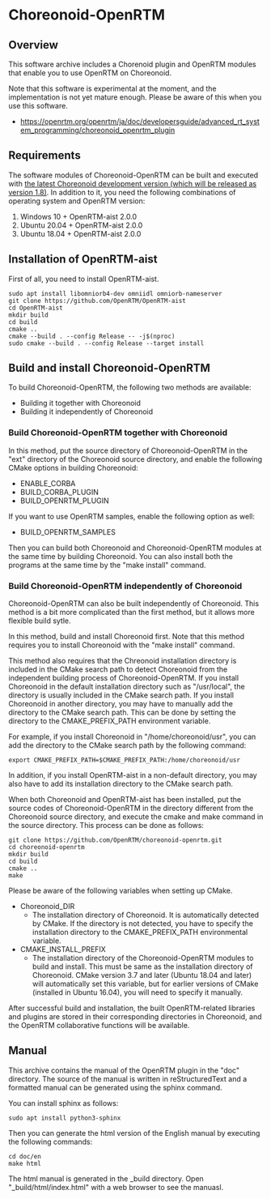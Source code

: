 # Choreonoid-OpenRTM

## Overview

This software archive includes a Chorenoid plugin and OpenRTM modules that enable you to use OpenRTM on Choreonoid.

Note that this software is experimental at the moment, and the implementation is not yet mature enough. Please be aware of this when you use this software.

- https://openrtm.org/openrtm/ja/doc/developersguide/advanced_rt_system_programming/choreonoid_openrtm_plugin

## Requirements

The software modules of Choreonoid-OpenRTM can be built and executed with [the latest Choreonoid development version (which will be released as version 1.8)](https://github.com/choreonoid/choreonoid).
In addition to it, you need the following combinations of operating system and OpenRTM version:

1. Windows 10 + OpenRTM-aist 2.0.0
2. Ubuntu 20.04 + OpenRTM-aist 2.0.0
3. Ubuntu 18.04 + OpenRTM-aist 2.0.0

## Installation of OpenRTM-aist

First of all, you need to install OpenRTM-aist.

```
sudo apt install libomniorb4-dev omniidl omniorb-nameserver
git clone https://github.com/OpenRTM/OpenRTM-aist
cd OpenRTM-aist
mkdir build
cd build
cmake ..
cmake --build . --config Release -- -j$(nproc)
sudo cmake --build . --config Release --target install
```

## Build and install Choreonoid-OpenRTM

To build Choreonoid-OpenRTM, the following two methods are available:

- Building it together with Choreonoid
- Building it independently of Choreonoid

### Build Choreonoid-OpenRTM together with Choreonoid

In this method, put the source directory of Choreonoid-OpenRTM in the "ext" directory of the Choreonoid source directory, and enable the following CMake options in building Choreonoid:

- ENABLE_CORBA
- BUILD_CORBA_PLUGIN
- BUILD_OPENRTM_PLUGIN

If you want to use OpenRTM samples, enable the following option as well:

- BUILD_OPENRTM_SAMPLES

Then you can build both Choreonoid and Choreonoid-OpenRTM modules at the same time by building Choreonoid. You can also install both the programs at the same time by the "make install" command.

### Build Choreonoid-OpenRTM independently of Choreonoid

Choreonoid-OpenRTM can also be built independently of Choreonoid. This method is a bit more complicated	than the first method, but it allows more flexible build sytle.

In this method, build and install Choreonoid first. Note that this method requires you to install Choreonoid with the "make install" command.

This method also requires that the Chreonoid installation directory is included in the CMake search path to detect Choreonoid from the independent building process of Choreonoid-OpenRTM. If you install Choreonoid in the default installation directory such as "/usr/local", the directory is usually included in the CMake search path. If you install Choreonoid in another directory, you may have to manually add the directory to the CMake search path. This can be done by setting the directory to the CMAKE_PREFIX_PATH environment variable.

For example, if you install Choreonoid in "/home/choreonoid/usr", you can add the directory to the CMake search path by the following command:
```
export CMAKE_PREFIX_PATH=$CMAKE_PREFIX_PATH:/home/choreonoid/usr
```

In addition, if you install OpenRTM-aist in a non-default directory, you may also have to add its installation directory to the CMake search path.

When both Choreonoid and OpenRTM-aist has been installed, put the source codes of Choreonoid-OpenRTM in the directory different from the Choreonoid source directory, and execute the cmake and make command in the source directory. This process can be done as follows:
```
git clone https://github.com/OpenRTM/choreonoid-openrtm.git
cd choreonoid-openrtm
mkdir build
cd build
cmake ..
make
```

Please be aware of the following variables when setting up CMake.

- Choreonoid_DIR
  - The installation directory of Choreonoid. It is automatically detected by CMake. If the directory is not detected, you have to specify the installation directory to the CMAKE_PREFIX_PATH environmental variable.
- CMAKE_INSTALL_PREFIX
  - The installation directory of the Choreonoid-OpenRTM modules to build and install. This must be same as the installation directory of Choreonoid. CMake version 3.7 and later (Ubuntu 18.04 and later) will automatically set this variable, but for earlier versions of CMake (installed in Ubuntu 16.04), you will need to specify it manually.

After successful build and installation, the built OpenRTM-related libraries and plugins are stored in their corresponding directories in Choreonoid, and the OpenRTM collaborative functions will be available.

## Manual

This archive contains the manual of the OpenRTM plugin in the "doc" directory.
The source of the manual is written in reStructuredText and a formatted manual can be generated using the sphinx command.

You can install sphinx as follows:
```
sudo apt install python3-sphinx
```

Then you can generate the html version of the English manual by executing the following commands:
```
cd doc/en
make html
```

The html manual is generated in the _build directory. Open "_build/html/index.html" with a web browser to see the manuasl.
